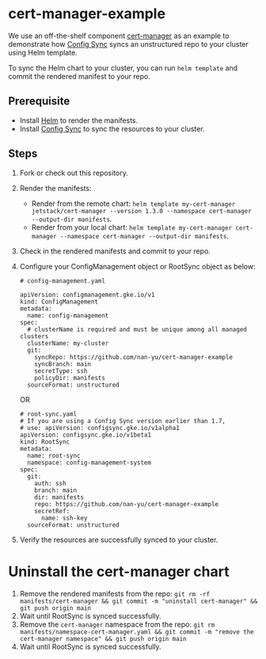# cert-manager-example

We use an off-the-shelf component [cert-manager](https://github.com/jetstack/cert-manager) as an example to demonstrate
how [Config Sync](https://cloud.google.com/kubernetes-engine/docs/add-on/config-sync) syncs an unstructured repo to your cluster using Helm template.

To sync the Helm chart to your cluster, you can run `helm template` and commit the rendered manifest to your repo. 

## Prerequisite
- Install [Helm](https://helm.sh/) to render the manifests.
- Install [Config Sync](https://cloud.google.com/kubernetes-engine/docs/add-on/config-sync/how-to/installing) to sync the resources to your cluster.

## Steps
1. Fork or check out this repository.
2. Render the manifests: 
    - Render from the remote chart:
        `helm template my-cert-manager jetstack/cert-manager --version 1.3.0 --namespace cert-manager --output-dir manifests`.
    - Render from your local chart:
        `helm template my-cert-manager cert-manager --namespace cert-manager --output-dir manifests`.
3. Check in the rendered manifests and commit to your repo.
4. Configure your ConfigManagement object or RootSync object as below:
    ```
    # config-management.yaml
    
    apiVersion: configmanagement.gke.io/v1
    kind: ConfigManagement
    metadata:
      name: config-management
    spec:
      # clusterName is required and must be unique among all managed clusters
      clusterName: my-cluster
      git:
        syncRepo: https://github.com/nan-yu/cert-manager-example
        syncBranch: main
        secretType: ssh
        policyDir: manifests
      sourceFormat: unstructured
    ```
    
    OR
    ```
    # root-sync.yaml
    # If you are using a Config Sync version earlier than 1.7,
    # use: apiVersion: configsync.gke.io/v1alpha1
    apiVersion: configsync.gke.io/v1beta1
    kind: RootSync
    metadata:
      name: root-sync
      namespace: config-management-system
    spec:
      git:
        auth: ssh
        branch: main
        dir: manifests
        repo: https://github.com/nan-yu/cert-manager-example
        secretRef:
          name: ssh-key
      sourceFormat: unstructured
    ```
5. Verify the resources are successfully synced to your cluster.

# Uninstall the cert-manager chart
1. Remove the rendered manifests from the repo: `git rm -rf manifests/cert-manager && git commit -m "uninstall cert-manager" && git push origin main`
2. Wait until RootSync is synced successfully.
3. Remove the `cert-manager` namespace from the repo: `git rm manifests/namespace-cert-manager.yaml && git commit -m "remove the cert-manager namespace" && git push origin main`
4. Wait until RootSync is synced successfully.

